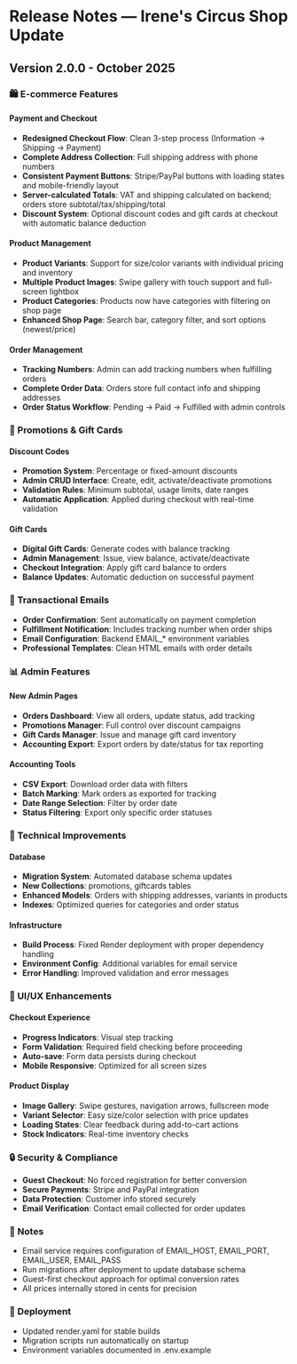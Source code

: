 # Release Notes — Irene's Circus Shop Update

## Version 2.0.0 - October 2025

### 🛍️ E-commerce Features

#### Payment and Checkout
- **Redesigned Checkout Flow**: Clean 3-step process (Information → Shipping → Payment)
- **Complete Address Collection**: Full shipping address with phone numbers
- **Consistent Payment Buttons**: Stripe/PayPal buttons with loading states and mobile-friendly layout
- **Server-calculated Totals**: VAT and shipping calculated on backend; orders store subtotal/tax/shipping/total
- **Discount System**: Optional discount codes and gift cards at checkout with automatic balance deduction

#### Product Management
- **Product Variants**: Support for size/color variants with individual pricing and inventory
- **Multiple Product Images**: Swipe gallery with touch support and full-screen lightbox
- **Product Categories**: Products now have categories with filtering on shop page
- **Enhanced Shop Page**: Search bar, category filter, and sort options (newest/price)

#### Order Management
- **Tracking Numbers**: Admin can add tracking numbers when fulfilling orders
- **Complete Order Data**: Orders store full contact info and shipping addresses
- **Order Status Workflow**: Pending → Paid → Fulfilled with admin controls

### 🎫 Promotions & Gift Cards

#### Discount Codes
- **Promotion System**: Percentage or fixed-amount discounts
- **Admin CRUD Interface**: Create, edit, activate/deactivate promotions
- **Validation Rules**: Minimum subtotal, usage limits, date ranges
- **Automatic Application**: Applied during checkout with real-time validation

#### Gift Cards  
- **Digital Gift Cards**: Generate codes with balance tracking
- **Admin Management**: Issue, view balance, activate/deactivate
- **Checkout Integration**: Apply gift card balance to orders
- **Balance Updates**: Automatic deduction on successful payment

### 📧 Transactional Emails
- **Order Confirmation**: Sent automatically on payment completion
- **Fulfillment Notification**: Includes tracking number when order ships
- **Email Configuration**: Backend EMAIL_* environment variables
- **Professional Templates**: Clean HTML emails with order details

### 📊 Admin Features

#### New Admin Pages
- **Orders Dashboard**: View all orders, update status, add tracking
- **Promotions Manager**: Full control over discount campaigns
- **Gift Cards Manager**: Issue and manage gift card inventory
- **Accounting Export**: Export orders by date/status for tax reporting

#### Accounting Tools
- **CSV Export**: Download order data with filters
- **Batch Marking**: Mark orders as exported for tracking
- **Date Range Selection**: Filter by order date
- **Status Filtering**: Export only specific order statuses

### 🔧 Technical Improvements

#### Database
- **Migration System**: Automated database schema updates
- **New Collections**: promotions, giftcards tables
- **Enhanced Models**: Orders with shipping addresses, variants in products
- **Indexes**: Optimized queries for categories and order status

#### Infrastructure
- **Build Process**: Fixed Render deployment with proper dependency handling
- **Environment Config**: Additional variables for email service
- **Error Handling**: Improved validation and error messages

### 📱 UI/UX Enhancements

#### Checkout Experience
- **Progress Indicators**: Visual step tracking
- **Form Validation**: Required field checking before proceeding
- **Auto-save**: Form data persists during checkout
- **Mobile Responsive**: Optimized for all screen sizes

#### Product Display
- **Image Gallery**: Swipe gestures, navigation arrows, fullscreen mode
- **Variant Selector**: Easy size/color selection with price updates
- **Loading States**: Clear feedback during add-to-cart actions
- **Stock Indicators**: Real-time inventory checks

### 🔒 Security & Compliance
- **Guest Checkout**: No forced registration for better conversion
- **Secure Payments**: Stripe and PayPal integration
- **Data Protection**: Customer info stored securely
- **Email Verification**: Contact email collected for order updates

### 📝 Notes
- Email service requires configuration of EMAIL_HOST, EMAIL_PORT, EMAIL_USER, EMAIL_PASS
- Run migrations after deployment to update database schema
- Guest-first checkout approach for optimal conversion rates
- All prices internally stored in cents for precision

### 🚀 Deployment
- Updated render.yaml for stable builds
- Migration scripts run automatically on startup
- Environment variables documented in .env.example
